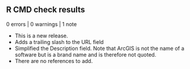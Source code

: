 ## R CMD check results

0 errors | 0 warnings | 1 note

* This is a new release.
* Adds a trailing slash to the URL field 
* Simplified the Description field. Note that ArcGIS is not the name of a software but is a brand name and is therefore not quoted. 
* There are no references to add.
